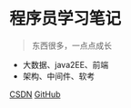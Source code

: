 <!-- 封面文件-->
# 程序员学习笔记

> 东西很多，一点点成长
* 大数据、java2EE、前端
* 架构、中间件、软考

[CSDN](https://blog.csdn.net/l1994m?type=blog)
[GitHub](https://github.com/programmerIm/ProgrammerIm.git)
